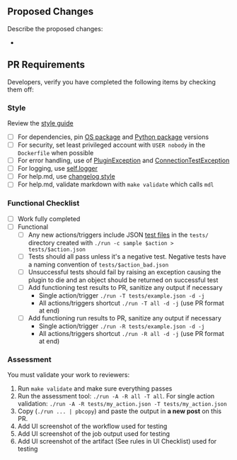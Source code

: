 ## Proposed Changes

Describe the proposed changes:

  -

## PR Requirements

Developers, verify you have completed the following items by checking them off:

### Style

Review the [style guide](https://komand.github.io/python/style.html)

- [ ] For dependencies, pin [OS package](https://komand.github.io/python/style.html#dockerfile) and [Python package](https://komand.github.io/python/style.html#requirements-txt) versions
- [ ] For security, set least privileged account with ``USER nobody`` in the ``Dockerfile`` when possible
- [ ] For error handling, use of [PluginException](https://komand.github.io/python/error_handling.html#plugin-exceptions) and [ConnectionTestException](https://komand.github.io/python/error_handling.html#connection-exceptions)
- [ ] For logging, use [self.logger](https://komand.github.io/python/sdk.html#logging)
- [ ] For help.md, use [changelog style](https://komand.github.io/python/style.html#changelog)
- [ ] For help.md, validate markdown with ``make validate`` which calls ``mdl``

### Functional Checklist
- [ ] Work fully completed
- [ ] Functional
  - [ ] Any new actions/triggers include JSON [test files](https://komand.github.io/python/style.html#tests) in the `tests/` directory created with `./run -c sample $action > tests/$action.json`
  - [ ] Tests should all pass unless it's a negative test. Negative tests have a naming convention of `tests/$action_bad.json`
  - [ ] Unsuccessful tests should fail by raising an exception causing the plugin to die and an object should be returned on successful test
  - [ ] Add functioning test results to PR, sanitize any output if necessary
    * Single action/trigger `./run -T tests/example.json -d -j`
    * All actions/triggers shortcut `./run -T all -d -j` (use PR format at end)
  - [ ] Add functioning run results to PR, sanitize any output if necessary
    * Single action/trigger `./run -R tests/example.json -d -j`
    * All actions/triggers shortcut `./run -R all -d -j` (use PR format at end)

### Assessment

You must validate your work to reviewers:

1. Run `make validate` and make sure everything passes
2. Run the assessment tool: `./run -A -R all -T all`. For single action validation: `./run -A -R tests/my_action.json -T tests/my_action.json`
3. Copy (`./run ... | pbcopy`) and paste the output in **a new post** on this PR.
4. Add UI screenshot of the workflow used for testing
5. Add UI screenshot of the job output used for testing
6. Add UI screenshot of the artifact (See rules in UI Checklist) used for testing
